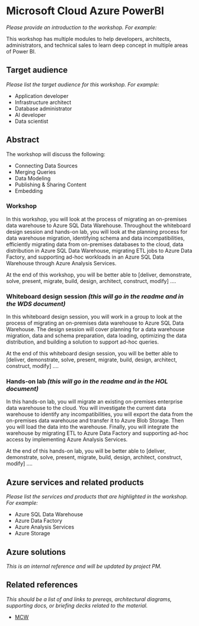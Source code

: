 # Microsoft Cloud Azure PowerBI
*Please provide an introduction to the workshop. For example:*

This workshop has multiple modules to help developers, architects, administrators, and technical sales to learn deep concept in multiple areas of Power BI.

## Target audience
*Please list the target audience for this workshop. For example:*
-	Application developer
-	Infrastructure architect
-	Database administrator
-	AI developer
-	Data scientist

## Abstract
The workshop will discuss the following:
-	Connecting Data Sources
-	Merging Queries
-	Data Modeling
-	Publishing & Sharing Content
-	Embedding

### Workshop
In this workshop, you will look at the process of migrating an on-premises data warehouse to Azure SQL Data Warehouse. Throughout the whiteboard design session and hands-on lab, you will look at the planning process for data warehouse migration, identifying schema and data incompatibilities, efficiently migrating data from on-premises databases to the cloud, data distribution in Azure SQL Data Warehouse, migrating ETL jobs to Azure Data Factory, and supporting ad-hoc workloads in an Azure SQL Data Warehouse through Azure Analysis Services.

At the end of this workshop, you will be better able to [deliver, demonstrate, solve, present, migrate, build, design, architect, construct, modify] ….

### Whiteboard design session *(this will go in the readme and in the WDS document)*
In this whiteboard design session, you will work in a group to look at the process of migrating an on-premises data warehouse to Azure SQL Data Warehouse. The design session will cover planning for a data warehouse migration, data and schema preparation, data loading, optimizing the data distribution, and building a solution to support ad-hoc queries.

At the end of this whiteboard design session, you will be better able to [deliver, demonstrate, solve, present, migrate, build, design, architect, construct, modify] ….

### Hands-on lab *(this will go in the readme and in the HOL document)*
In this hands-on lab, you will migrate an existing on-premises enterprise data warehouse to the cloud. You will investigate the current data warehouse to identify any incompatibilities, you will export the data from the on-premises data warehouse and transfer it to Azure Blob Storage. Then you will load the data into the warehouse. Finally, you will integrate the warehouse by migrating ETL to Azure Data Factory and supporting ad-hoc access by implementing Azure Analysis Services.

At the end of this hands-on lab, you will be better able to [deliver, demonstrate, solve, present, migrate, build, design, architect, construct, modify] ….

## Azure services and related products
*Please list the services and products that are highlighted in the workshop. For example:*
-	Azure SQL Data Warehouse
-	Azure Data Factory
-	Azure Analysis Services
-	Azure Storage

## Azure solutions
*This is an internal reference and will be updated by project PM.*

## Related references
*This should be a list of and links to prereqs, architectural diagrams, supporting docs, or briefing decks related to the material.* 
- [MCW](https://github.com/Microsoft/MCW)
